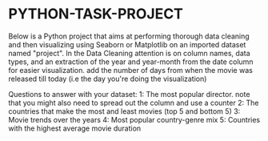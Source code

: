 # PYTHON-TASK-PROJECT

Below is a Python project that aims at performing thorough data cleaning and then visualizing using Seaborn or Matplotlib on an imported dataset named "project". 
In the Data Cleaning attention is on column names, data types, and an extraction of the year and year-month from the date column for easier visualization.
add the number of days from when the movie was released till today (i.e the day you're doing the visualization)

Questions to answer with your dataset:
1: The most popular director. note that you might also need to spread out the column and use a counter
2: The countries that make the most and least movies (top 5 and bottom 5)
3: Movie trends over the years
4: Most popular country-genre mix
5: Countries with the highest average movie duration

